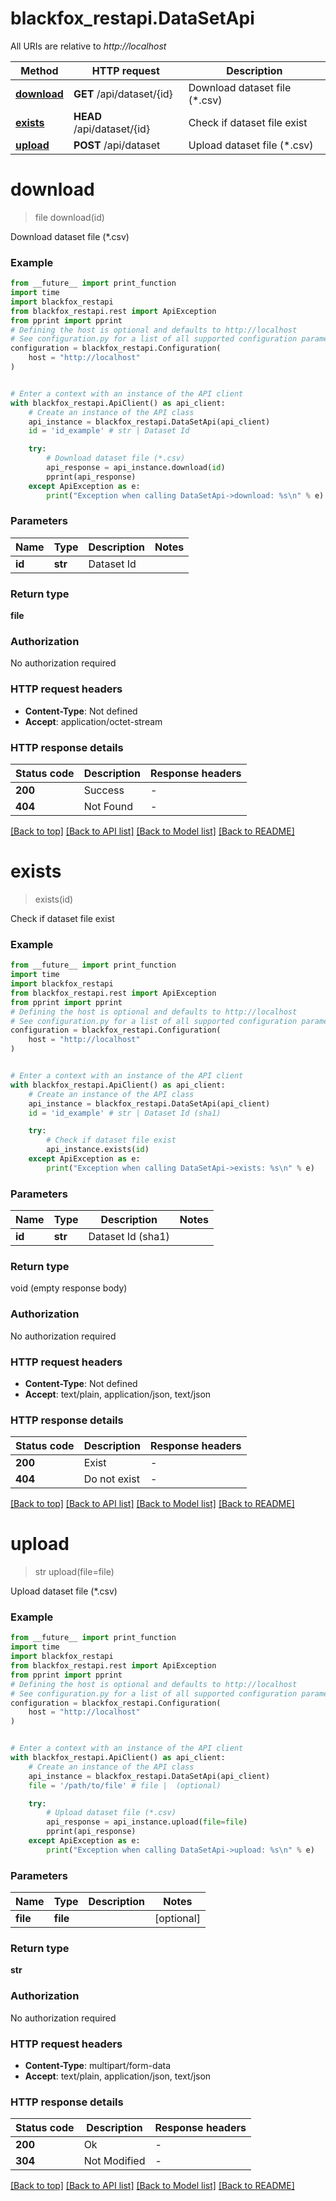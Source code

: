 # blackfox_restapi.DataSetApi

All URIs are relative to *http://localhost*

Method | HTTP request | Description
------------- | ------------- | -------------
[**download**](DataSetApi.md#download) | **GET** /api/dataset/{id} | Download dataset file (*.csv)
[**exists**](DataSetApi.md#exists) | **HEAD** /api/dataset/{id} | Check if dataset file exist
[**upload**](DataSetApi.md#upload) | **POST** /api/dataset | Upload dataset file (*.csv)


# **download**
> file download(id)

Download dataset file (*.csv)

### Example

```python
from __future__ import print_function
import time
import blackfox_restapi
from blackfox_restapi.rest import ApiException
from pprint import pprint
# Defining the host is optional and defaults to http://localhost
# See configuration.py for a list of all supported configuration parameters.
configuration = blackfox_restapi.Configuration(
    host = "http://localhost"
)


# Enter a context with an instance of the API client
with blackfox_restapi.ApiClient() as api_client:
    # Create an instance of the API class
    api_instance = blackfox_restapi.DataSetApi(api_client)
    id = 'id_example' # str | Dataset Id

    try:
        # Download dataset file (*.csv)
        api_response = api_instance.download(id)
        pprint(api_response)
    except ApiException as e:
        print("Exception when calling DataSetApi->download: %s\n" % e)
```

### Parameters

Name | Type | Description  | Notes
------------- | ------------- | ------------- | -------------
 **id** | **str**| Dataset Id | 

### Return type

**file**

### Authorization

No authorization required

### HTTP request headers

 - **Content-Type**: Not defined
 - **Accept**: application/octet-stream

### HTTP response details
| Status code | Description | Response headers |
|-------------|-------------|------------------|
**200** | Success |  -  |
**404** | Not Found |  -  |

[[Back to top]](#) [[Back to API list]](../README.md#documentation-for-api-endpoints) [[Back to Model list]](../README.md#documentation-for-models) [[Back to README]](../README.md)

# **exists**
> exists(id)

Check if dataset file exist

### Example

```python
from __future__ import print_function
import time
import blackfox_restapi
from blackfox_restapi.rest import ApiException
from pprint import pprint
# Defining the host is optional and defaults to http://localhost
# See configuration.py for a list of all supported configuration parameters.
configuration = blackfox_restapi.Configuration(
    host = "http://localhost"
)


# Enter a context with an instance of the API client
with blackfox_restapi.ApiClient() as api_client:
    # Create an instance of the API class
    api_instance = blackfox_restapi.DataSetApi(api_client)
    id = 'id_example' # str | Dataset Id (sha1)

    try:
        # Check if dataset file exist
        api_instance.exists(id)
    except ApiException as e:
        print("Exception when calling DataSetApi->exists: %s\n" % e)
```

### Parameters

Name | Type | Description  | Notes
------------- | ------------- | ------------- | -------------
 **id** | **str**| Dataset Id (sha1) | 

### Return type

void (empty response body)

### Authorization

No authorization required

### HTTP request headers

 - **Content-Type**: Not defined
 - **Accept**: text/plain, application/json, text/json

### HTTP response details
| Status code | Description | Response headers |
|-------------|-------------|------------------|
**200** | Exist |  -  |
**404** | Do not exist |  -  |

[[Back to top]](#) [[Back to API list]](../README.md#documentation-for-api-endpoints) [[Back to Model list]](../README.md#documentation-for-models) [[Back to README]](../README.md)

# **upload**
> str upload(file=file)

Upload dataset file (*.csv)

### Example

```python
from __future__ import print_function
import time
import blackfox_restapi
from blackfox_restapi.rest import ApiException
from pprint import pprint
# Defining the host is optional and defaults to http://localhost
# See configuration.py for a list of all supported configuration parameters.
configuration = blackfox_restapi.Configuration(
    host = "http://localhost"
)


# Enter a context with an instance of the API client
with blackfox_restapi.ApiClient() as api_client:
    # Create an instance of the API class
    api_instance = blackfox_restapi.DataSetApi(api_client)
    file = '/path/to/file' # file |  (optional)

    try:
        # Upload dataset file (*.csv)
        api_response = api_instance.upload(file=file)
        pprint(api_response)
    except ApiException as e:
        print("Exception when calling DataSetApi->upload: %s\n" % e)
```

### Parameters

Name | Type | Description  | Notes
------------- | ------------- | ------------- | -------------
 **file** | **file**|  | [optional] 

### Return type

**str**

### Authorization

No authorization required

### HTTP request headers

 - **Content-Type**: multipart/form-data
 - **Accept**: text/plain, application/json, text/json

### HTTP response details
| Status code | Description | Response headers |
|-------------|-------------|------------------|
**200** | Ok |  -  |
**304** | Not Modified |  -  |

[[Back to top]](#) [[Back to API list]](../README.md#documentation-for-api-endpoints) [[Back to Model list]](../README.md#documentation-for-models) [[Back to README]](../README.md)


